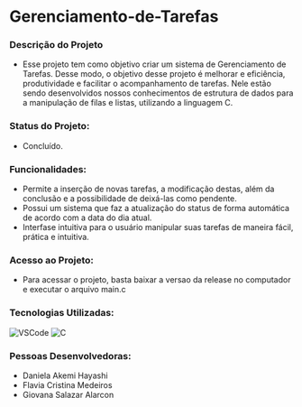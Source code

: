 # Gerenciamento-de-Tarefas
### Descrição do Projeto
- Esse projeto tem como objetivo criar um sistema de Gerenciamento de Tarefas. Desse modo, o objetivo desse projeto é melhorar e eficiência, produtividade e facilitar o acompanhamento de tarefas. Nele estão sendo desenvolvidos nossos conhecimentos de estrutura de dados para a manipulação de filas e listas, utilizando a linguagem C. 

### Status do Projeto: 
- Concluído.

### Funcionalidades:
- Permite a inserção de novas tarefas, a modificação destas, além da conclusão e a possibilidade de deixá-las como pendente.
- Possui um sistema que faz a atualização do status de forma automática de acordo com a data do dia atual.
- Interfase intuitiva para o usuário manipular suas tarefas de maneira fácil, prática e intuitiva.

### Acesso ao Projeto:
- Para acessar o projeto, basta baixar a versao da release no computador e executar o arquivo main.c

### Tecnologias Utilizadas:

![VSCode](https://img.shields.io/badge/VSCode-0078D4?style=for-the-badge&logo=visual%20studio%20code&logoColor=white) ![C](https://img.shields.io/badge/C-00599C?style=for-the-badge&logo=c&logoColor=white)

### Pessoas Desenvolvedoras: 
- Daniela Akemi Hayashi
- Flavia Cristina Medeiros
- Giovana Salazar Alarcon

